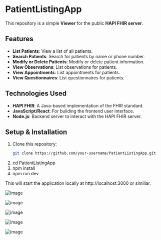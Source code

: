 # PatientListingApp

This repository is a simple **Viewer** for the public **HAPI FHIR server**.

## Features

- **List Patients**: View a list of all patients.
- **Search Patients**: Search for patients by name or phone number.
- **Modify or Delete Patients**: Modify or delete patient information.
- **View Observations**: List observations for patients.
- **View Appointments**: List appointments for patients.
- **View Questionnaires**: List questionnaires for patients.

## Technologies Used

- **HAPI FHIR**: A Java-based implementation of the FHIR standard.
- **JavaScript/React**: For building the frontend user interface.
- **Node.js**: Backend server to interact with the HAPI FHIR server.

## Setup & Installation

1. Clone this repository:
   ```bash
   git clone https://github.com/your-username/PatientListingApp.git

2. cd PatientListingApp
3. npm install
4. npm run dev

This will start the application locally at http://localhost:3000 or simillar.

![image](https://github.com/user-attachments/assets/c8c67d46-89a3-4b60-90fd-e11e29e18f70)

![image](https://github.com/user-attachments/assets/f46d501a-d492-4e96-b7e5-ce4b038e3833)

![image](https://github.com/user-attachments/assets/eb3ef4e5-a8aa-48d4-a4ef-afe144ea370b)

![image](https://github.com/user-attachments/assets/8b7d76cb-17c2-4096-9c7d-f48f3ec85dd8)

![image](https://github.com/user-attachments/assets/30b0d478-70ed-43f0-99ad-0173bf745289)

